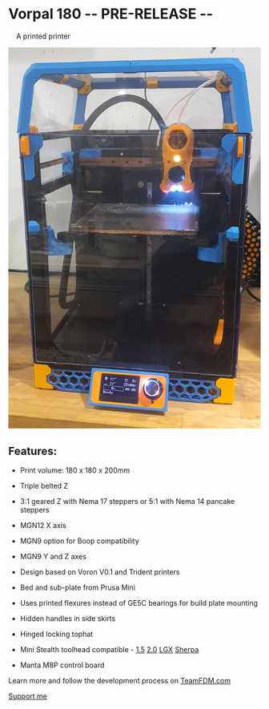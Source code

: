 # Vorpal 180 -- PRE-RELEASE --

    A printed printer

![Vorpal 180](https://github.com/atrushing/Vorpal_180/blob/main/Pictures/Vorpal_180.jpg?raw=true)


## Features:

- Print volume: 180 x 180 x 200mm

- Triple belted Z

- 3:1 geared Z with Nema 17 steppers or 5:1 with Nema 14 pancake steppers

- MGN12  X axis

- MGN9 option for Boop compatibility

- MGN9  Y and Z axes

- Design based on Voron V0.1 and Trident printers

- Bed and sub-plate from Prusa Mini

- Uses printed flexures instead of GE5C bearings for build plate mounting

- Hidden handles in side skirts

- Hinged locking tophat

- Mini Stealth toolhead compatible - [1.5](https://www.teamfdm.com/files/file/606-mini-stealth-orbiter-15/) [2.0](https://www.teamfdm.com/files/file/612-mini-stealth-orbiter-20/) [LGX](https://www.teamfdm.com/files/file/616-mini-stealth-lgx-lite/) [Sherpa](https://www.teamfdm.com/files/file/657-mini-stealth-mini-sherpa/)

- Manta M8P control board


Learn more and follow the development process on [TeamFDM.com](https://www.teamfdm.com/forums/topic/1886-vorpal-180-a-printed-printer/)

[Support me](https://paypal.me/atrushing)
